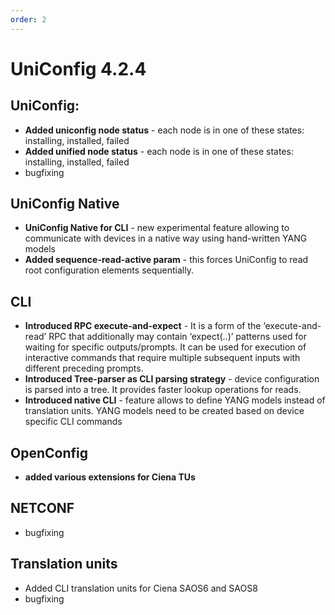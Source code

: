 ```yaml
---
order: 2
---
```


UniConfig 4.2.4
===============

UniConfig:
----------

-   **Added uniconfig node status** - each node is in one of these
    states: installing, installed, failed
-   **Added unified node status** - each node is in one of these states:
    installing, installed, failed
-   bugfixing

UniConfig Native
----------------

-   **UniConfig Native for CLI** - new experimental feature allowing to
    communicate with devices in a native way using hand-written YANG
    models
-   **Added sequence-read-active param** - this forces UniConfig to read
    root configuration elements sequentially.

CLI
---

-   **Introduced RPC execute-and-expect** - It is a form of the
    ‘execute-and-read’ RPC that additionally may contain ‘expect(..)’
    patterns used for waiting for specific outputs/prompts. It can be
    used for execution of interactive commands that require multiple
    subsequent inputs with different preceding prompts.
-   **Introduced Tree-parser as CLI parsing strategy** - device
    configuration is parsed into a tree. It provides faster lookup
    operations for reads.
-   **Introduced native CLI** - feature allows to define YANG models
    instead of translation units. YANG models need to be created based
    on device specific CLI commands

OpenConfig
----------

-   **added various extensions for Ciena TUs**

NETCONF
-------

-   bugfixing

Translation units
-----------------

-   Added CLI translation units for Ciena SAOS6 and SAOS8
-   bugfixing

